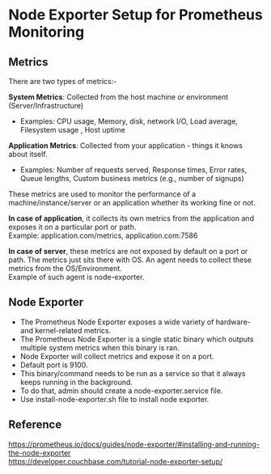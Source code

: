 # Node Exporter Setup for Prometheus Monitoring

## Metrics 
There are two types of metrics:-

**System Metrics**: Collected from the host machine or environment (Server/Infrastructure)
- Examples: CPU usage, Memory, disk, network I/O, Load average, Filesystem usage , Host uptime 

**Application Metrics**: Collected from your application - things it knows about itself.
- Examples: Number of requests served, Response times, Error rates, Queue lengths, Custom business metrics (e.g., number of signups) 

  
These metrics are used to monitor the performance of a machine/instance/server or an application whether its working fine or not. 

**In case of application**, it collects its own metrics from the application and exposes it on a particular port or path.  
Example: application.com/metrics, application.com:7586

**In case of server**, these metrics are not exposed by default on a port or path. The metrics just sits there with OS. An agent needs to collect these metrics from the OS/Environment.  
Example of such agent is node-exporter. 


## Node Exporter 
- The Prometheus Node Exporter exposes a wide variety of hardware- and kernel-related metrics. 
- The Prometheus Node Exporter is a single static binary which outputs multiple system metrics when this binary is ran. 
- Node Exporter will collect metrics and expose it on a port. 
- Default port is 9100.
- This binary/command needs to be run as a service so that it always keeps running in the background. 
- To do that, admin should create a node-exporter.service file.
- Use install-node-exporter.sh file to install node exporter. 

## Reference
https://prometheus.io/docs/guides/node-exporter/#installing-and-running-the-node-exporter  
https://developer.couchbase.com/tutorial-node-exporter-setup/
